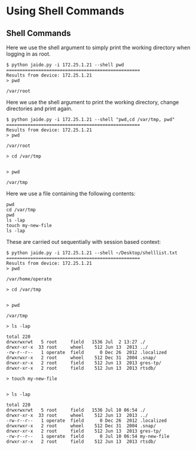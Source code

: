 Using Shell Commands
====================  

## Shell Commands

Here we use the shell argument to simply print the working directory when logging in as root. 

	$ python jaide.py -i 172.25.1.21 --shell pwd
	==================================================
	Results from device: 172.25.1.21
	> pwd

	/var/root

Here we use the shell argument to print the working directory, change directories and print again.

	$ python jaide.py -i 172.25.1.21 --shell "pwd,cd /var/tmp, pwd"
	==================================================
	Results from device: 172.25.1.21
	> pwd

	/var/root

	> cd /var/tmp


	> pwd

	/var/tmp

Here we use a file containing the following contents:

	pwd 
	cd /var/tmp
	pwd
	ls -lap
	touch my-new-file
	ls -lap

These are carried out sequentially with session based context:

	$ python jaide.py -i 172.25.1.21 --shell ~/Desktop/shelllist.txt 
	==================================================
	Results from device: 172.25.1.21
	> pwd

	/var/home/operate

	> cd /var/tmp


	> pwd

	/var/tmp

	> ls -lap

	total 220
	drwxrwxrwt   5 root     field   1536 Jul  2 13:27 ./
	drwxr-xr-x  33 root     wheel    512 Jun 13  2013 ../
	-rw-r--r--   1 operate  field      0 Dec 26  2012 .localized
	drwxrwxr-x   2 root     wheel    512 Dec 31  2004 .snap/
	drwxr-xr-x   2 root     field    512 Jun 13  2013 gres-tp/
	drwxr-xr-x   2 root     field    512 Jun 13  2013 rtsdb/

	> touch my-new-file


	> ls -lap

	total 220
	drwxrwxrwt   5 root     field   1536 Jul 10 06:54 ./
	drwxr-xr-x  33 root     wheel    512 Jun 13  2013 ../
	-rw-r--r--   1 operate  field      0 Dec 26  2012 .localized
	drwxrwxr-x   2 root     wheel    512 Dec 31  2004 .snap/
	drwxr-xr-x   2 root     field    512 Jun 13  2013 gres-tp/
	-rw-r--r--   1 operate  field      0 Jul 10 06:54 my-new-file
	drwxr-xr-x   2 root     field    512 Jun 13  2013 rtsdb/